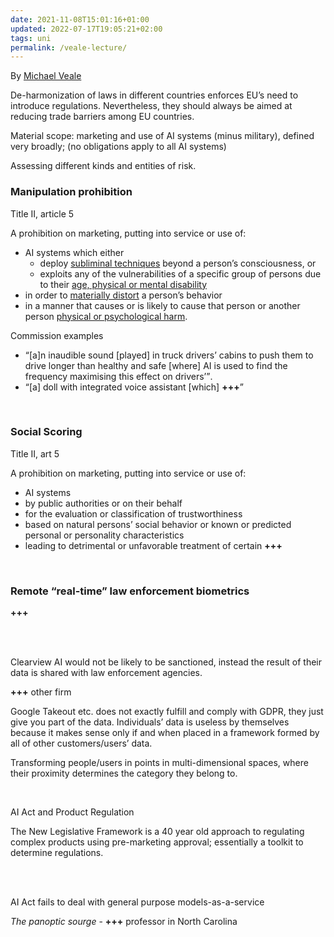 ```yaml
---
date: 2021-11-08T15:01:16+01:00
updated: 2022-07-17T19:05:21+02:00
tags: uni
permalink: /veale-lecture/
---
```

By [Michael Veale](https://michae.lv 'Michael Veale’s personal website')

De-harmonization of laws in different countries enforces EU’s need to introduce regulations. Nevertheless, they should always be aimed at reducing trade barriers among EU countries.

Material scope: marketing and use of AI systems (minus military), defined very broadly; (no obligations apply to all AI systems)

Assessing different kinds and entities of risk.

### Manipulation prohibition

Title II, article 5

A prohibition on marketing, putting into service or use of:
- AI systems which either
	- deploy <u>subliminal techniques</u> beyond a person’s consciousness, or
	- exploits any of the vulnerabilities of a specific group of persons due to their <u>age, physical or mental disability</u>
- in order to <u>materially distort</u> a person’s behavior
- in a manner that causes or is likely to cause that person or another person <u>physical or psychological harm</u>.

Commission examples

- <q>[a]n inaudible sound [played] in truck drivers’ cabins to push them to drive longer than healthy and safe [where] AI is used to find the frequency maximising this effect on drivers’</q>.
- <q>[a] doll with integrated voice assistant [which] <strong class='missing'>+++</strong></q>

<br>

### Social Scoring

Title II, art 5

A prohibition on marketing, putting into service or use of:
- AI systems
- by public authorities or on their behalf
- for the evaluation or classification of trustworthiness
- based on natural persons’ social behavior or known or predicted personal or personality characteristics
- leading to detrimental or unfavorable treatment of certain <strong class='missing'>+++</strong>

<br>

### Remote “real-time” law enforcement biometrics

<strong class='missing'>+++</strong>


<br>
<br>

Clearview AI would not be likely to be sanctioned, instead the result of their data is shared with law enforcement agencies.

<strong class='missing'>+++</strong> other firm

Google Takeout etc. does not exactly fulfill and comply with GDPR, they just give you part of the data. Individuals’ data is useless by themselves because it makes sense only if and when placed in a framework formed by all of other customers/users’ data.

Transforming people/users in points in multi-dimensional spaces, where their proximity determines the category they belong to.

<br>

AI Act and Product Regulation

The New Legislative Framework is a 40 year old approach to regulating complex products using pre-marketing approval; essentially a toolkit to determine regulations.

<br>
<br>

AI Act fails to deal with general purpose models-as-a-service


<cite>The panoptic sourge</cite> - <strong class='missing'>+++</strong> professor in North Carolina